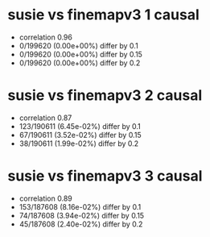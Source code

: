# susie vs finemapv3  1 causal

- correlation 0.96
- 0/199620 (0.00e+00%) differ by 0.1
- 0/199620 (0.00e+00%) differ by 0.15
- 0/199620 (0.00e+00%) differ by 0.2


# susie vs finemapv3  2 causal

- correlation 0.87
- 123/190611 (6.45e-02%) differ by 0.1
- 67/190611 (3.52e-02%) differ by 0.15
- 38/190611 (1.99e-02%) differ by 0.2


# susie vs finemapv3  3 causal

- correlation 0.89
- 153/187608 (8.16e-02%) differ by 0.1
- 74/187608 (3.94e-02%) differ by 0.15
- 45/187608 (2.40e-02%) differ by 0.2


